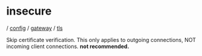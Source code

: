# insecure

/ [config](reference/server-config/index.md) / [gateway](reference/server-config/config/gateway/index.md) / [tls](reference/server-config/config/gateway/tls/index.md) 

Skip certificate verification. This only applies to outgoing connections, NOT incoming client connections. **not recommended.**

